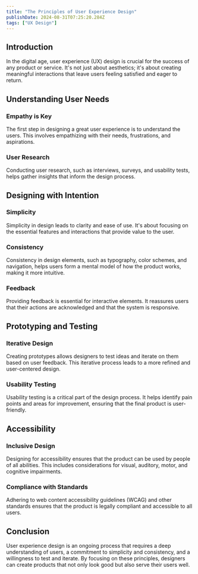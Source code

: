 ```yaml
---
title: "The Principles of User Experience Design"
publishDate: 2024-08-31T07:25:20.284Z
tags: ["UX Design"]
---
```


## Introduction

In the digital age, user experience (UX) design is crucial for the success of any product or service. It's not just about aesthetics; it's about creating meaningful interactions that leave users feeling satisfied and eager to return.

## Understanding User Needs

### Empathy is Key

The first step in designing a great user experience is to understand the users. This involves empathizing with their needs, frustrations, and aspirations.

### User Research

Conducting user research, such as interviews, surveys, and usability tests, helps gather insights that inform the design process.

## Designing with Intention

### Simplicity

Simplicity in design leads to clarity and ease of use. It's about focusing on the essential features and interactions that provide value to the user.

### Consistency

Consistency in design elements, such as typography, color schemes, and navigation, helps users form a mental model of how the product works, making it more intuitive.

### Feedback

Providing feedback is essential for interactive elements. It reassures users that their actions are acknowledged and that the system is responsive.

## Prototyping and Testing

### Iterative Design

Creating prototypes allows designers to test ideas and iterate on them based on user feedback. This iterative process leads to a more refined and user-centered design.

### Usability Testing

Usability testing is a critical part of the design process. It helps identify pain points and areas for improvement, ensuring that the final product is user-friendly.

## Accessibility

### Inclusive Design

Designing for accessibility ensures that the product can be used by people of all abilities. This includes considerations for visual, auditory, motor, and cognitive impairments.

### Compliance with Standards

Adhering to web content accessibility guidelines (WCAG) and other standards ensures that the product is legally compliant and accessible to all users.

## Conclusion

User experience design is an ongoing process that requires a deep understanding of users, a commitment to simplicity and consistency, and a willingness to test and iterate. By focusing on these principles, designers can create products that not only look good but also serve their users well.
